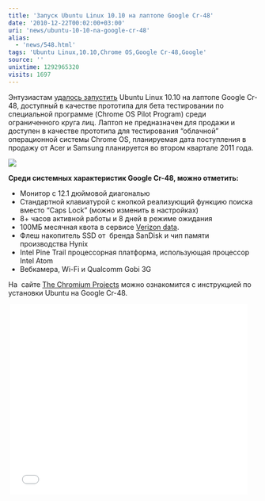 ```yaml
---
title: 'Запуск Ubuntu Linux 10.10 на лаптопе Google Cr-48'
date: '2010-12-22T00:02:00+03:00'
uri: 'news/ubuntu-10-10-na-google-cr-48'
alias: 
  - 'news/548.html'
tags: 'Ubuntu Linux,10.10,Chrome OS,Google Cr-48,Google'
source: ''
unixtime: 1292965320
visits: 1697
---
```

Энтузиастам [удалось запустить](http://www.engadget.com/2010/12/14/ubuntu-meets-google-cr-48-laptop-keeps-chrome-along-for-the-rid/) Ubuntu Linux 10.10 на лаптопе Google Cr-48, доступный в качестве прототипа для бета тестировании по специальной программе (Chrome OS Pilot Program) среди ограниченного круга лиц. Лаптоп не предназначен для продажи и доступен в качестве прототипа для тестирования “облачной” операционной системы Chrome OS, планируемая дата поступления в продажу от Acer и Samsung планируется во втором квартале 2011 года.

![](img/2010/12/22/00-00/cr48-ubuntu-12-14-2010.jpg)

**Среди системных характеристик Google Cr-48, можно отметить:**

*   Монитор c 12.1 дюймовой диагональю
*   Стандартной клавиатурой с кнопкой реализующий функцию поиска вместо “Caps Lock” (можно изменить в настройках)
*   8+ часов активной работы и 8 дней в режиме ожидания
*   100МБ месячная квота в сервисе [Verizon data](http://www.engadget.com/2010/12/07/google-partners-with-verizon-for-free-3g-data-allowance-with-eve/).
*   Флеш накопитель SSD от  бренда SanDisk и чип памяти производства Hynix
*   Intel Pine Trail процессорная платформа, использующая процессор Intel Atom
*   Вебкамера, Wi-Fi и Qualcomm Gobi 3G

На  сайте [The Chromium Projects](https://sites.google.com/a/chromium.org/dev/chromium-os/developer-information-for-chrome-os-devices/cr-48-chrome-notebook-developer-information/how-to-boot-ubuntu-on-a-cr-48) можно ознакомится с инструкцией по установки Ubuntu на Google Cr-48.

 <iframe width="480" height="385" src="//www.youtube.com/embed/UimfEI85WZo" frameborder="0" allowfullscreen=""></iframe>
